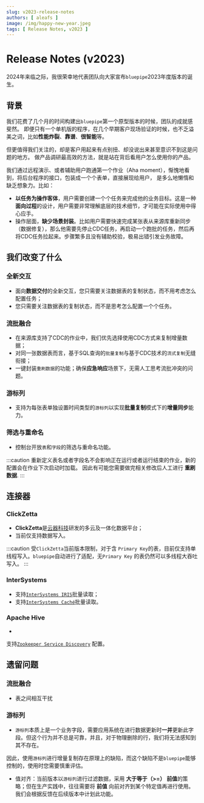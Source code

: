 ```yaml
---
slug: v2023-release-notes
authors: [ aleafs ]
image: /img/happy-new-year.jpeg
tags: [ Release Notes, v2023 ]
---
```


# Release Notes (v2023)

2024年来临之际，我很荣幸地代表团队向大家宣布`bluepipe`2023年度版本的诞生。

## 背景

我们花费了几个月的时间构建出`bluepipe`第一个原型版本的时候，团队的成就感斐然。
即便只有一个单机版的程序，在几个早期客户现场验证的时候，也不乏溢美之词，比如**性能炸裂**、**靠谱**、**很智能**等。

但更值得我们关注的，却是客户用起来有点别扭、却没说出来甚至意识不到这是问题的地方。
做产品调研最高效的方法，就是站在背后看用户怎么使用你的产品。

我们通过远程演示、或者辅助用户跑通第一个作业（Aha moment），惭愧地看到，将后台程序的接口，包装成一个个表单，直接展现给用户，
是多么地懒惰和缺乏想象力。比如：

* **以任务为操作客体**，用户需要创建一个个任务来完成他的业务目标。这是一种**面向过程**的设计，用户需要非常理解底层的技术细节，才可能在实际使用中得心应手。
* 操作层面，**缺少场景封装**。比如用户需要快速完成某张表从来源库重新同步（数据修复），那么他需要先停止CDC任务，再启动一个跑批的任务，然后再将CDC任务拉起来。步骤繁多且没有辅助校验，极易出错引发业务故障。

## 我们改变了什么

### 全新交互

* 面向**数据交付**的全新交互，您只需要关注数据表的复制状态，而不用考虑怎么配置任务；
* 您只需要关注数据表的复制状态，而不是思考怎么配置一个个任务。

### 流批融合

* 在来源库支持了CDC的作业中，我们优先选择使用CDC方式来复制增量数据；
* 对同一张数据表而言，基于SQL查询的`批量复制`与基于CDC技术的`流式复制`无缝衔接；
* 一键封装`重刷数据`的功能；确保**应急响应**场景下，无需人工思考流批冲突的问题。

### 游标列

* 支持为每张表单独设置时间类型的`游标列`以实现**批量复制**模式下的**增量同步**能力。

### 筛选与重命名

* 控制台开放`表`和`字段`的筛选与重命名功能。

:::caution
重新定义表名或者字段名不会影响正在运行或者运行结束的作业，新的配置会在作业下次启动时加载。
因此有可能您需要做完相关修改后人工进行 **重刷数据**.
:::

## 连接器

### ClickZetta

* **ClickZetta**是[云器科技](https://www.yunqi.tech)研发的多云及一体化数据平台；
* 当前仅支持数据写入。

:::caution
受`ClickZetta`当前版本限制，对于含 `Primary Key`的表，目前仅支持单线程写入。`bluepipe`自动进行了适配，无`Primary Key`
的表仍然可以多线程大吞吐写入。
:::

### InterSystems

* 支持[`InterSystems IRIS`](https://www.intersystems.com/data-platform/)批量读取；
* 支持[`InterSystems Caché`](https://www.intersystems.com/cache/)批量读取。

### Apache Hive

*
支持[`Zookeeper Service Discovery`](https://cwiki.apache.org/confluence/display/hive/hiveserver2+clients#HiveServer2Clients-ConnectionURLWhenZooKeeperServiceDiscoveryIsEnabled)
配置。

## 遗留问题

### 流批融合

* 表之间相互干扰

### 游标列

* `游标列`本质上是一个业务字段，需要应用系统在进行数据更新时**一并**更新此字段。但这个行为并不总是可靠，并且，对于物理删除的行，我们将无法感知到其不存在。

因此，使用`游标列`进行增量复制存在原理上的缺陷，而这个缺陷不是`bluepipe`能够控制的，使用时您需要慎重评估。

* 值对齐：当前版本以`游标列`进行过滤数据，采用 **大于等于（>=）** **前值**的策略；但在生产实践中，往往需要将 **前值**
  向前对齐到某个特定值再进行使用。我们会根据反馈在后续版本中计划此功能。
